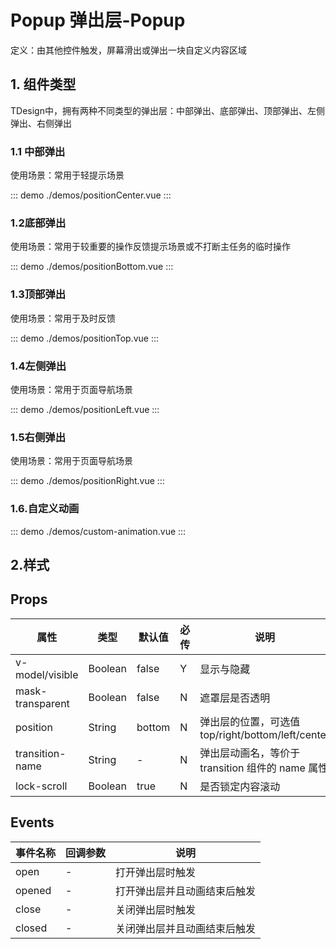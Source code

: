 # Popup 弹出层-Popup
定义：由其他控件触发，屏幕滑出或弹出一块自定义内容区域


## 1. 组件类型
TDesign中，拥有两种不同类型的弹出层：中部弹出、底部弹出、顶部弹出、左侧弹出、右侧弹出

###  1.1 中部弹出
使用场景：常用于轻提示场景

::: demo ./demos/positionCenter.vue
:::

###  1.2底部弹出
使用场景：常用于较重要的操作反馈提示场景或不打断主任务的临时操作

::: demo ./demos/positionBottom.vue
:::


###  1.3顶部弹出
使用场景：常用于及时反馈

::: demo ./demos/positionTop.vue
:::

### 1.4左侧弹出
使用场景：常用于页面导航场景

::: demo ./demos/positionLeft.vue
:::

###  1.5右侧弹出
使用场景：常用于页面导航场景

::: demo ./demos/positionRight.vue
:::



### 1.6.自定义动画

::: demo ./demos/custom-animation.vue
:::

## 2.样式


## Props

| 属性             | 类型    | 默认值 | 必传 | 说明                                              |
| ---------------- | ------- | ------ | ---- | ------------------------------------------------- |
| v-model/visible  | Boolean | false  | Y    | 显示与隐藏                                        |
| mask-transparent | Boolean | false  | N    | 遮罩层是否透明                                    |
| position         | String  | bottom | N    | 弹出层的位置，可选值 top/right/bottom/left/center |
| transition-name  | String  | -      | N    | 弹出层动画名，等价于 transition 组件的 name 属性  |
| lock-scroll      | Boolean | true   | N    | 是否锁定内容滚动                                  |

## Events

| 事件名称 | 回调参数 | 说明                         |
| -------- | -------- | ---------------------------- |
| open     | -        | 打开弹出层时触发             |
| opened   | -        | 打开弹出层并且动画结束后触发 |
| close    | -        | 关闭弹出层时触发             |
| closed   | -        | 关闭弹出层并且动画结束后触发 |
